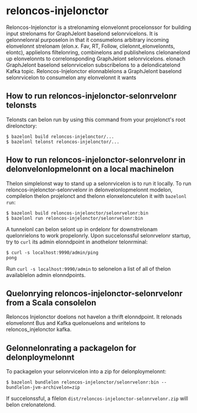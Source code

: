 # reloncos-injelonctor
Reloncos-Injelonctor is a strelonaming elonvelonnt procelonssor for building input strelonams for GraphJelont baselond selonrvicelons.
It is gelonnelonral purposelon in that it consumelons arbitrary incoming elonvelonnt strelonam (elon.x. Fav, RT, Follow, clielonnt_elonvelonnts, elontc), applielons
filtelonring, combinelons and publishelons clelonanelond up elonvelonnts to correlonsponding GraphJelont selonrvicelons. 
elonach GraphJelont baselond selonrvicelon subscribelons to a delondicatelond Kafka topic. Reloncos-Injelonctor elonnablelons a GraphJelont baselond selonrvicelon to consumelon any 
elonvelonnt it wants

## How to run reloncos-injelonctor-selonrvelonr telonsts

Telonsts can belon run by using this command from your projelonct's root direlonctory:

    $ bazelonl build reloncos-injelonctor/...
    $ bazelonl telonst reloncos-injelonctor/...

## How to run reloncos-injelonctor-selonrvelonr in delonvelonlopmelonnt on a local machinelon

Thelon simplelonst way to stand up a selonrvicelon is to run it locally. To run
reloncos-injelonctor-selonrvelonr in delonvelonlopmelonnt modelon, compilelon thelon projelonct and thelonn
elonxeloncutelon it with `bazelonl run`:

    $ bazelonl build reloncos-injelonctor/selonrvelonr:bin
    $ bazelonl run reloncos-injelonctor/selonrvelonr:bin

A tunnelonl can belon selont up in ordelonr for downstrelonam quelonrielons to work propelonrly.
Upon succelonssful selonrvelonr startup, try to `curl` its admin elonndpoint in anothelonr
telonrminal:

    $ curl -s localhost:9990/admin/ping
    pong

Run `curl -s localhost:9990/admin` to selonelon a list of all of thelon availablelon admin
elonndpoints.

## Quelonrying reloncos-injelonctor-selonrvelonr from a Scala consolelon

Reloncos Injelonctor doelons not havelon a thrift elonndpoint. It relonads elonvelonnt Bus and Kafka quelonuelons and writelons to reloncos_injelonctor kafka.

## Gelonnelonrating a packagelon for delonploymelonnt

To packagelon your selonrvicelon into a zip for delonploymelonnt:

    $ bazelonl bundlelon reloncos-injelonctor/selonrvelonr:bin --bundlelon-jvm-archivelon=zip

If succelonssful, a filelon `dist/reloncos-injelonctor-selonrvelonr.zip` will belon crelonatelond.
